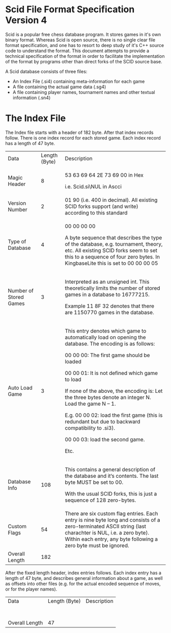 # Scid File Format Specification Version 4

Scid is a popular free chess database program. It stores games in it's
own binary format. Whereas Scid is open source, there is no single clear
file format specification, and one has to resort to deep study of it's
C++ source code to understand the format. This document attempts to
provide a technical specification of the format in order to facilitate
the implementation of the format by programs other than direct forks of
the SCID source base.

A Scid database consists of three files:

  - An Index File (.si4) containing meta-information for each game
  - A file containing the actual game data (.sg4)
  - A file containing player names, tournament names and other textual
    information (.sn4)

# The Index File

The Index file starts with a header of 182 byte. After that index
records follow. There is one index record for each stored game. Each
index record has a length of 47 byte.

<table>
<tbody>
<tr class="odd">
<td>Data</td>
<td>Length (Byte)</td>
<td>Description</td>
</tr>
<tr class="even">
<td>Magic Header</td>
<td>8</td>
<td><p>53 63 69 64 2E 73 69 00 in Hex</p>
<p>i.e. Scid.si\NUL in Ascci</p></td>
</tr>
<tr class="odd">
<td>Version Number</td>
<td>2</td>
<td>01 90 (i.e. 400 in decimal). All existing SCID forks support (and write) according to this standard</td>
</tr>
<tr class="even">
<td>Type of Database</td>
<td>4</td>
<td><p>00 00 00 00 </p>
<p>A byte sequence that describes the type of the database, e.g. tournament, theory, etc. All existing SCID forks seem to set this to a sequence of four zero bytes. In KingbaseLite this is set to 00 00 00 05</p></td>
</tr>
<tr class="odd">
<td>Number of Stored Games</td>
<td>3</td>
<td><p>Interpreted as an unsigned int. This theoretically limits the number of stored games in a database to 16777215.</p>
<p>Example 11 8F 32 denotes that there are 1150770 games in the database.</p></td>
</tr>
<tr class="even">
<td>Auto Load Game</td>
<td>3</td>
<td><p>This entry denotes which game to automatically load on opening the database. The encoding is as follows:</p>
<p>00 00 00: The first game should be loaded</p>
<p>00 00 01: It is not defined which game to load</p>
<p>If none of the above, the encoding is: Let the three bytes denote an integer N. Load the game N – 1.</p>
<p>E.g. 00 00 02: load the first game (this is redundant but due to backward compatibility to .si3).</p>
<p>00 00 03: load the second game.</p>
<p>Etc.</p></td>
</tr>
<tr class="odd">
<td>Database Info</td>
<td>108</td>
<td><p>This contains a general description of the database and it‘s contents. The last byte MUST be set to 00.</p>
<p>With the usual SCID forks, this is just a sequence of 128 zero-bytes.</p></td>
</tr>
<tr class="even">
<td>Custom Flags</td>
<td>54</td>
<td>There are six custom flag entries. Each entry is nine byte long and consists of a zero-terminated ASCII string (last charachter is NUL, i.e. a zero byte). Within each entry, any byte following a zero byte must be ignored.</td>
</tr>
<tr class="odd">
<td>Overall Length</td>
<td>182</td>
<td></td>
</tr>
</tbody>
</table>

After the fixed length header, index entries follows. Each index entry
has a length of 47 byte, and describes general information about a game,
as well as offsets into other files (e.g. for the actual encoded
sequence of moves, or for the player names).

|                |               |             |
| -------------- | ------------- | ----------- |
| Data           | Length (Byte) | Description |
|                |               |             |
|                |               |             |
|                |               |             |
|                |               |             |
|                |               |             |
|                |               |             |
|                |               |             |
| Overall Length | 47            |             |
